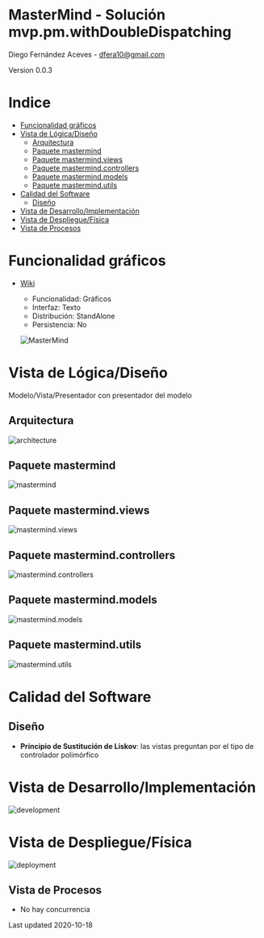# MasterMind - Solución mvp.pm.withDoubleDispatching

Diego Fernández Aceves - dfera10@gmail.com

Version 0.0.3

# Indice
 - [Funcionalidad gráficos](#Funcionalidad-gráficos)
 - [Vista de Lógica/Diseño](#Vista-de-LógicaDiseño)
    * [Arquitectura](#Arquitectura)
    * [Paquete mastermind](#Paquete-mastermind)
    * [Paquete mastermind.views](#Paquete-mastermindviews)
    * [Paquete mastermind.controllers](#Paquete-mastermindcontrollers)
    * [Paquete mastermind.models](#Paquete-mastermindmodels)
    * [Paquete mastermind.utils](#Paquete-mastermindutils)
 - [Calidad del Software](#Calidad-del-Software)
    * [Diseño](#Diseño)
 - [Vista de Desarrollo/Implementación](#Vista-de-DesarrolloImplementación)
 - [Vista de Despliegue/Física](#Vista-de-DespliegueFísica)
 - [Vista de Procesos](#Vista-de-Procesos)

# Funcionalidad gráficos
 - [Wiki](https://en.wikipedia.org/wiki/Mastermind_(board_game))
    - Funcionalidad: Gráficos
    - Interfaz: Texto
    - Distribución: StandAlone
    - Persistencia: No
 
    ![MasterMind](https://github.com/TheMercuryBeat/MasterMind/blob/mvp.pm.withDoubleDispatching/docs/images/300px-mastermind.jpg?raw=true)
 
# Vista de Lógica/Diseño
Modelo/Vista/Presentador con presentador del modelo

## Arquitectura
![architecture](https://github.com/TheMercuryBeat/MasterMind/blob/mvp.pm.withDoubleDispatching/docs/images/MasterMindArquitecture.png?raw=true)

## Paquete mastermind
![mastermind](https://github.com/TheMercuryBeat/MasterMind/blob/mvp.pm.withDoubleDispatching/docs/images/PackageMasterMind.png?raw=true)

## Paquete mastermind.views
![mastermind.views](https://github.com/TheMercuryBeat/MasterMind/blob/mvp.pm.withDoubleDispatching/docs/images/PackageMasterMindViews.png?raw=true)

## Paquete mastermind.controllers
![mastermind.controllers](https://github.com/TheMercuryBeat/MasterMind/blob/mvp.pm.withDoubleDispatching/docs/images/PackageMasterMindControllers.png?raw=true)

## Paquete mastermind.models
![mastermind.models](https://github.com/TheMercuryBeat/MasterMind/blob/mvp.pm.withDoubleDispatching/docs/images/PackageMasterMindModels.png?raw=true)

## Paquete mastermind.utils
![mastermind.utils](https://github.com/TheMercuryBeat/MasterMind/blob/mvp.pm.withDoubleDispatching/docs/images/PackageMasterMindUtils.png?raw=true)

# Calidad del Software

## Diseño

- **Principio de Sustitución de Liskov**: las vistas preguntan por el tipo de controlador polimórfico
  
# Vista de Desarrollo/Implementación
![development](https://github.com/TheMercuryBeat/MasterMind/blob/mvp.pm.withDoubleDispatching/docs/images/MasterMindDevelopment.png?raw=true)

# Vista de Despliegue/Física
![deployment](https://github.com/TheMercuryBeat/MasterMind/blob/mvp.pm.withDoubleDispatching/docs/images/MasterMindDeployment.png?raw=true)

## Vista de Procesos

-   No hay concurrencia

Last updated 2020-10-18